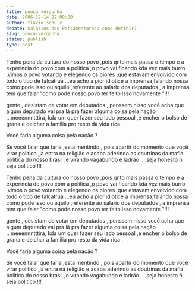 ```yaml
---
title: pouca vergonha 
date: 2006-12-14 22:00:00
author: flavio.schulz
debate: Salários dos Parlamentares: como definir?
slug: pouca-vergonha
status: publish 
type: post
---
```


Tenho pena da cultura do nosso povo ,pois qnto mais passa o tempo e a experincia do povo com a politica ,o povo vai ficando kda vez mais burro ,vimos o povo votando e elegendo os piores ,que estavam envolvido com todo o tipo de falcatrua ...eu acho a pior idiotice a imprensa,falando nossa como pode isso ou aquilo ,referente ao salario dos deputados , a imprensa tem que falar "como pode nosso povo ter feito isso novamente "!!!  

gente , desistam de votar em deputados , penssem nisso você acha que algum deputado vai pra lá pra fazer alguma coisa pela nação ...meeennntttira, kda um quer fazer seu lado pessoal ,e encher o bolso de grana e deichar a familia pro resto da vida rica .  

Você faria alguma coisa pela nação ?  

Se você falar que faria ,esta mentindo , pois apartir do momento que você virar politico ,ja entra na religião e acaba aderindo as doutrinas da mafia politica do nosso brasil ,e virando vagabundo e ladrão ....seja honesto ñ seja politico !!!  

  

Tenho pena da cultura do nosso povo ,pois qnto mais passa o tempo e a experincia do povo com a politica ,o povo vai ficando kda vez mais burro ,vimos o povo votando e elegendo os piores ,que estavam envolvido com todo o tipo de falcatrua ...eu acho a pior idiotice a imprensa,falando nossa como pode isso ou aquilo ,referente ao salario dos deputados , a imprensa tem que falar "como pode nosso povo ter feito isso novamente "!!!  

gente , desistam de votar em deputados , penssem nisso você acha que algum deputado vai pra lá pra fazer alguma coisa pela nação ...meeennntttira, kda um quer fazer seu lado pessoal ,e encher o bolso de grana e deichar a familia pro resto da vida rica .  

Você faria alguma coisa pela nação ?  

Se você falar que faria ,esta mentindo , pois apartir do momento que você virar politico ,ja entra na religião e acaba aderindo as doutrinas da mafia politica do nosso brasil ,e virando vagabundo e ladrão ....seja honesto ñ seja politico !!!
